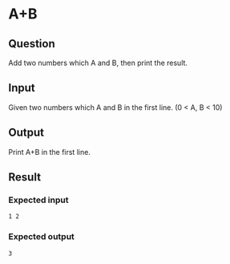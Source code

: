 # A+B

## Question

Add two numbers which A and B, then print the result.

## Input

Given two numbers which A and B in the first line. (0 < A, B < 10)

## Output

Print A+B in the first line.

## Result

### Expected input

```
1 2
```

### Expected output

```
3
```
